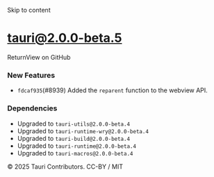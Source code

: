 Skip to content
# tauri@2.0.0-beta.5
ReturnView on GitHub
### New Features
  * `fdcaf935`(#8939) Added the `reparent` function to the webview API.


### Dependencies
  * Upgraded to `tauri-utils@2.0.0-beta.4`
  * Upgraded to `tauri-runtime-wry@2.0.0-beta.4`
  * Upgraded to `tauri-build@2.0.0-beta.4`
  * Upgraded to `tauri-runtime@2.0.0-beta.4`
  * Upgraded to `tauri-macros@2.0.0-beta.4`


© 2025 Tauri Contributors. CC-BY / MIT
